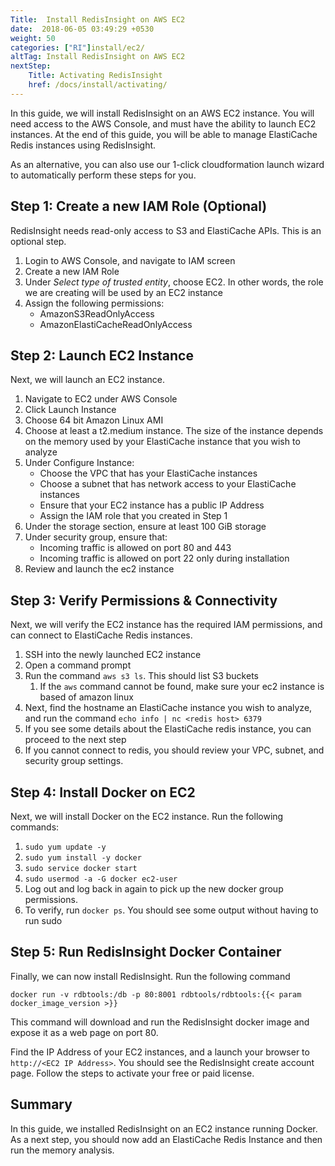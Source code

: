 ```yaml
---
Title:  Install RedisInsight on AWS EC2
date:  2018-06-05 03:49:29 +0530
weight: 50
categories: ["RI"]install/ec2/
altTag: Install RedisInsight on AWS EC2
nextStep:
    Title: Activating RedisInsight
    href: /docs/install/activating/
---
```

In this guide, we will install RedisInsight on an AWS EC2 instance. You will need access to the AWS Console, and must have the ability to launch EC2 instances. At the end of this guide, you will be able to manage ElastiCache Redis instances using RedisInsight.

As an alternative, you can also use our 1-click cloudformation launch wizard to automatically perform these steps for you.

Step 1: Create a new IAM Role (Optional)
--------------

RedisInsight needs read-only access to S3 and ElastiCache APIs. This is an optional step.

1. Login to AWS Console, and navigate to IAM screen
1. Create a new IAM Role
1. Under *Select type of trusted entity*, choose EC2. In other words, the role we are creating will be used by an EC2 instance
1. Assign the following permissions:
    * AmazonS3ReadOnlyAccess
    * AmazonElastiCacheReadOnlyAccess

Step 2: Launch EC2 Instance
--------------

Next, we will launch an EC2 instance.

1. Navigate to EC2 under AWS Console
1. Click Launch Instance
1. Choose 64 bit Amazon Linux AMI
1. Choose at least a t2.medium instance. The size of the instance depends on the memory used by your ElastiCache instance that you wish to analyze
1. Under Configure Instance:
   * Choose the VPC that has your ElastiCache instances
   * Choose a subnet that has network access to your ElastiCache instances
   * Ensure that your EC2 instance has a public IP Address
   * Assign the IAM role that you created in Step 1
1. Under the storage section, ensure at least 100 GiB storage
1. Under security group, ensure that:
    * Incoming traffic is allowed on port 80 and 443
    * Incoming traffic is allowed on port 22 only during installation
1. Review and launch the ec2 instance

Step 3: Verify Permissions & Connectivity
----------

Next, we will verify the EC2 instance has the required IAM permissions, and can connect to ElastiCache Redis instances.

1. SSH into the newly launched EC2 instance
1. Open a command prompt
1. Run the command `aws s3 ls`. This should list S3 buckets
    1. If the `aws` command cannot be found, make sure your ec2 instance is based of amazon linux
1. Next, find the hostname an ElastiCache instance you wish to analyze, and run the command `echo info | nc <redis host> 6379`
1. If you see some details about the ElastiCache redis instance, you can proceed to the next step
1. If you cannot connect to redis, you should review your VPC, subnet, and security group settings.

Step 4: Install Docker on EC2
-------

Next, we will install Docker on the EC2 instance. Run the following commands:

1. `sudo yum update -y`
1. `sudo yum install -y docker`
1. `sudo service docker start`
1. `sudo usermod -a -G docker ec2-user`
1. Log out and log back in again to pick up the new docker group permissions.
1. To verify, run `docker ps`. You should see some output without having to run sudo

Step 5: Run RedisInsight Docker Container
-------

Finally, we can now install RedisInsight. Run the following command

`docker run -v rdbtools:/db -p 80:8001 rdbtools/rdbtools:{{< param docker_image_version >}}`

This command will download and run the RedisInsight docker image and expose it as a web page on port 80.

Find the IP Address of your EC2 instances, and a launch your browser to `http://<EC2 IP Address>`. You should see the RedisInsight create account page. Follow the steps to activate your free or paid license.

Summary
------

In this guide, we installed RedisInsight on an EC2 instance running Docker. As a next step, you should now add an ElastiCache Redis Instance and then run the memory analysis.
